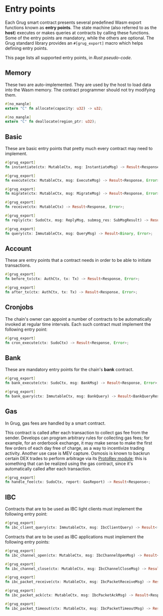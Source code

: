 # Entry points

Each Grug smart contract presents several predefined Wasm export functions known as **entry points**. The state machine (also referred to as the **host**) executes or makes queries at contracts by calling these functions. Some of the entry points are mandatory, while the others are optional. The Grug standard library provides an `#[grug_export]` macro which helps defining entry points.

This page lists all supported entry points, in _Rust pseudo-code_.

## Memory

These two are auto-implemented. They are used by the host to load data into the Wasm memory. The contract programmer should not try modifying them.

```rust
#[no_mangle]
extern "C" fn allocate(capacity: u32) -> u32;

#[no_mangle]
extern "C" fn deallocate(region_ptr: u32);
```

## Basic

These are basic entry points that pretty much every contract may need to implement.

```rust
#[grug_export]
fn instantiate(ctx: MutableCtx, msg: InstantiateMsg) -> Result<Response, Error>;

#[grug_export]
fn execute(ctx: MutableCtx, msg: ExecuteMsg) -> Result<Response, Error>;

#[grug_export]
fn migrate(ctx: MutableCtx, msg: MigrateMsg) -> Result<Response, Error>;

#[grug_export]
fn receive(ctx: MutableCtx) -> Result<Response, Error>;

#[grug_export]
fn reply(ctx: SudoCtx, msg: ReplyMsg, submsg_res: SubMsgResult) -> Result<Response, Error>;

#[grug_export]
fn query(ctx: ImmutableCtx, msg: QueryMsg) -> Result<Binary, Error>;
```

## Account

These are entry points that a contract needs in order to be able to initiate transactions.

```rust
#[grug_export]
fn before_tx(ctx: AuthCtx, tx: Tx) -> Result<Response, Error>;

#[grug_export]
fn after_tx(ctx: AuthCtx, tx: Tx) -> Result<Response, Error>;
```

## Cronjobs

The chain's owner can appoint a number of contracts to be automatically invoked at regular time intervals. Each such contract must implement the following entry point:

```rust
#[grug_export]
fn cron_execute(ctx: SudoCtx) -> Result<Response, Error>;
```

## Bank

These are mandatory entry points for the chain's **bank** contract.

```rust
#[grug_export]
fn bank_execute(ctx: SudoCtx, msg: BankMsg) -> Result<Response, Error>;

#[grug_export]
fn bank_query(ctx: ImmutableCtx, msg: BankQuery) -> Result<BankQueryResponse, Error>;
```

## Gas

In Grug, gas fees are handled by a smart contract.

This contract is called after each transaction to collect gas fee from the sender. Develops can program arbitrary rules for collecting gas fees; for example, for an orderbook exchange, it may make sense to make the first few orders of each day free of charge, as a way to incentivize trading activity. Another use case is MEV capture. Osmosis is known to backrun certain DEX trades to perform arbitrage via its [ProtoRev module](https://github.com/osmosis-labs/osmosis/tree/main/x/protorev); this is something that can be realized using the gas contract, since it's automatically called after each transaction.

```rust
#[grug_export]
fn handle_fee(ctx: SudoCtx, report: GasReport) -> Result<Response>;
```

## IBC

Contracts that are to be used as IBC light clients must implement the following entry point:

```rust
#[grug_export]
fn ibc_client_query(ctx: ImmutableCtx, msg: IbcClientQuery) -> Result<()>;
```

Contracts that are to be used as IBC applications must implement the following entry points:

```rust
#[grug_export]
fn ibc_channel_open(ctx: MutableCtx, msg: IbcChannelOpenMsg) -> Result<Response>;

#[grug_export]
fn ibc_channel_close(ctx: MutableCtx, msg: IbcChannelCloseMsg) -> Result<Response>;

#[grug_export]
fn ibc_packet_receive(ctx: MutableCtx, msg: IbcPacketReceiveMsg) -> Result<Response>;

#[grug_export]
fn ibc_packet_ack(ctx: MutableCtx, msg: IbcPacketAckMsg) -> Result<Response>;

#[grug_export]
fn ibc_packet_timeout(ctx: MutableCtx, msg: IbcPacketTimeoutMsg) -> Result<Response>;
```
